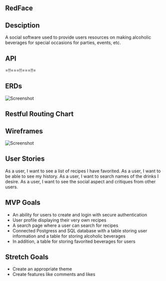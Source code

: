 ## RedFace

## Desciption
A social software used to provide users resources on making alcoholic beverages for special occasions for parties, events, etc.

## API
=!!===!!===!!=

## ERDs
![Screenshot](myERD.png)

## Restful Routing Chart

## Wireframes
![Screenshot](myWireframe.png)

## User Stories
As a user, I want to see a list of recipes I have favorited.
As a user, I want to be able to see my history.
As a user, I want to search names of the drinks I desire.
As a user, I want to see the social aspect and critiques from other users.

## MVP Goals
- An ability for users to create and login with secure authentication
- User profile displaying their very own recipes
- A search page where a user can search for recipes 
- Connected Postgress and SQL database with a table storing user information and a table for storing alcoholic beverages
- In addition, a table for storing favorited beverages for users

## Stretch Goals
- Create an appropriate theme
- Create features like comments and likes
